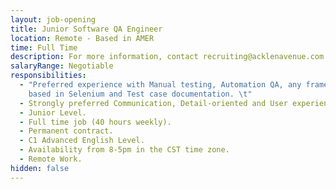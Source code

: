 ```yaml
---
layout: job-opening
title: Junior Software QA Engineer
location: Remote - Based in AMER
time: Full Time
description: For more information, contact recruiting@acklenavenue.com
salaryRange: Negotiable
responsibilities:
  - "Preferred experience with Manual testing, Automation QA, any framework
    based in Selenium and Test case documentation. \t"
  - Strongly preferred Communication, Detail-oriented and User experience skills.
  - Junior Level.
  - Full time job (40 hours weekly).
  - Permanent contract.
  - C1 Advanced English Level.
  - Availability from 8-5pm in the CST time zone.
  - Remote Work.
hidden: false
---
```

